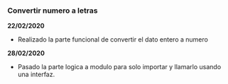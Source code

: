 ### Convertir numero a letras

**22/02/2020**
- Realizado la parte funcional de convertir el dato entero a numero

**28/02/2020**
- Pasado la parte logica a modulo para solo importar y llamarlo usando una interfaz.

